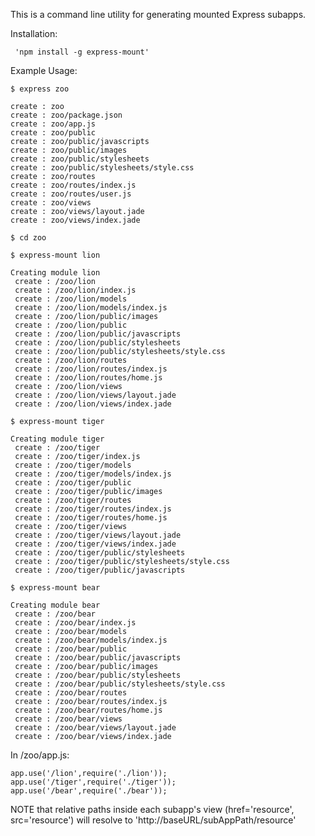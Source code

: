 This is a command line utility for generating mounted Express subapps.  

Installation: 

     'npm install -g express-mount'

Example Usage: 

    $ express zoo

    create : zoo
    create : zoo/package.json
    create : zoo/app.js
    create : zoo/public
    create : zoo/public/javascripts
    create : zoo/public/images
    create : zoo/public/stylesheets
    create : zoo/public/stylesheets/style.css
    create : zoo/routes
    create : zoo/routes/index.js
    create : zoo/routes/user.js
    create : zoo/views
    create : zoo/views/layout.jade
    create : zoo/views/index.jade

    $ cd zoo

    $ express-mount lion

    Creating module lion
     create : /zoo/lion
     create : /zoo/lion/index.js
     create : /zoo/lion/models
     create : /zoo/lion/models/index.js
     create : /zoo/lion/public/images
     create : /zoo/lion/public
     create : /zoo/lion/public/javascripts
     create : /zoo/lion/public/stylesheets
     create : /zoo/lion/public/stylesheets/style.css
     create : /zoo/lion/routes
     create : /zoo/lion/routes/index.js
     create : /zoo/lion/routes/home.js
     create : /zoo/lion/views
     create : /zoo/lion/views/layout.jade
     create : /zoo/lion/views/index.jade

    $ express-mount tiger

    Creating module tiger
     create : /zoo/tiger
     create : /zoo/tiger/index.js
     create : /zoo/tiger/models
     create : /zoo/tiger/models/index.js
     create : /zoo/tiger/public
     create : /zoo/tiger/public/images
     create : /zoo/tiger/routes
     create : /zoo/tiger/routes/index.js
     create : /zoo/tiger/routes/home.js
     create : /zoo/tiger/views
     create : /zoo/tiger/views/layout.jade
     create : /zoo/tiger/views/index.jade
     create : /zoo/tiger/public/stylesheets
     create : /zoo/tiger/public/stylesheets/style.css
     create : /zoo/tiger/public/javascripts

    $ express-mount bear

    Creating module bear
     create : /zoo/bear
     create : /zoo/bear/index.js
     create : /zoo/bear/models
     create : /zoo/bear/models/index.js
     create : /zoo/bear/public
     create : /zoo/bear/public/javascripts
     create : /zoo/bear/public/images
     create : /zoo/bear/public/stylesheets
     create : /zoo/bear/public/stylesheets/style.css
     create : /zoo/bear/routes
     create : /zoo/bear/routes/index.js
     create : /zoo/bear/routes/home.js
     create : /zoo/bear/views
     create : /zoo/bear/views/layout.jade
     create : /zoo/bear/views/index.jade


In /zoo/app.js:

    app.use('/lion',require('./lion'));
    app.use('/tiger',require('./tiger'));
    app.use('/bear',require('./bear'));

NOTE that relative paths inside each subapp's view (href='resource', src='resource') will resolve to 'http://baseURL/subAppPath/resource'